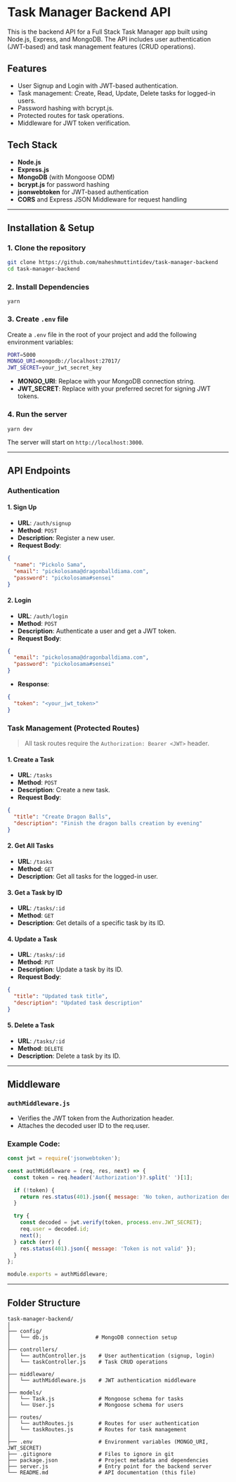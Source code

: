 # Task Manager Backend API

This is the backend API for a Full Stack Task Manager app built using Node.js, Express, and MongoDB. The API includes user authentication (JWT-based) and task management features (CRUD operations).

## Features

- User Signup and Login with JWT-based authentication.
- Task management: Create, Read, Update, Delete tasks for logged-in users.
- Password hashing with bcrypt.js.
- Protected routes for task operations.
- Middleware for JWT token verification.

## Tech Stack

- **Node.js**
- **Express.js**
- **MongoDB** (with Mongoose ODM)
- **bcrypt.js** for password hashing
- **jsonwebtoken** for JWT-based authentication
- **CORS** and Express JSON Middleware for request handling

---

## Installation & Setup

### 1. Clone the repository

```bash
git clone https://github.com/maheshmuttintidev/task-manager-backend
cd task-manager-backend
```

### 2. Install Dependencies

`yarn`

### 3. Create `.env` file

Create a `.env` file in the root of your project and add the following environment variables:

```bash
PORT=5000
MONGO_URI=mongodb://localhost:27017/
JWT_SECRET=your_jwt_secret_key
```

- **MONGO_URI**: Replace with your MongoDB connection string.
- **JWT_SECRET**: Replace with your preferred secret for signing JWT tokens.

### 4. Run the server

`yarn dev`

The server will start on `http://localhost:3000`.

---

## API Endpoints

### Authentication

#### 1. Sign Up

- **URL**: `/auth/signup`
- **Method**: `POST`
- **Description**: Register a new user.
- **Request Body**:

```json
{
  "name": "Pickolo Sama",
  "email": "pickolosama@dragonballdiama.com",
  "password": "pickolosama#sensei"
}
```

#### 2. Login

- **URL**: `/auth/login`
- **Method**: `POST`
- **Description**: Authenticate a user and get a JWT token.
- **Request Body**:

```json
{
  "email": "pickolosama@dragonballdiama.com",
  "password": "pickolosama#sensei"
}
```

- **Response**:

```json
{
  "token": "<your_jwt_token>"
}
```

### Task Management (Protected Routes)

> All task routes require the `Authorization: Bearer <JWT>` header.

#### 1. Create a Task

- **URL**: `/tasks`
- **Method**: `POST`
- **Description**: Create a new task.
- **Request Body**:

```json
{
  "title": "Create Dragon Balls",
  "description": "Finish the dragon balls creation by evening"
}
```

#### 2. Get All Tasks

- **URL**: `/tasks`
- **Method**: `GET`
- **Description**: Get all tasks for the logged-in user.

#### 3. Get a Task by ID

- **URL**: `/tasks/:id`
- **Method**: `GET`
- **Description**: Get details of a specific task by its ID.

#### 4. Update a Task

- **URL**: `/tasks/:id`
- **Method**: `PUT`
- **Description**: Update a task by its ID.
- **Request Body**:

```json
{
  "title": "Updated task title",
  "description": "Updated task description"
}
```

#### 5. Delete a Task

- **URL**: `/tasks/:id`
- **Method**: `DELETE`
- **Description**: Delete a task by its ID.

---

## Middleware

### `authMiddleware.js`

- Verifies the JWT token from the Authorization header.
- Attaches the decoded user ID to the req.user.

### Example Code:

```js
const jwt = require('jsonwebtoken');

const authMiddleware = (req, res, next) => {
  const token = req.header('Authorization')?.split(' ')[1];

  if (!token) {
    return res.status(401).json({ message: 'No token, authorization denied' });
  }

  try {
    const decoded = jwt.verify(token, process.env.JWT_SECRET);
    req.user = decoded.id;
    next();
  } catch (err) {
    res.status(401).json({ message: 'Token is not valid' });
  }
};

module.exports = authMiddleware;
```

---

## Folder Structure

```
task-manager-backend/
│
├── config/
│   └── db.js               # MongoDB connection setup
│
├── controllers/
│   └── authController.js    # User authentication (signup, login)
│   └── taskController.js    # Task CRUD operations
│
├── middleware/
│   └── authMiddleware.js    # JWT authentication middleware
│
├── models/
│   └── Task.js              # Mongoose schema for tasks
│   └── User.js              # Mongoose schema for users
│
├── routes/
│   └── authRoutes.js        # Routes for user authentication
│   └── taskRoutes.js        # Routes for task management
│
├── .env                     # Environment variables (MONGO_URI, JWT_SECRET)
├── .gitignore               # Files to ignore in git
├── package.json             # Project metadata and dependencies
├── server.js                # Entry point for the backend server
└── README.md                # API documentation (this file)

```
